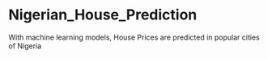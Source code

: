 # Nigerian_House_Prediction
With machine learning models, House Prices are predicted in popular cities of Nigeria
